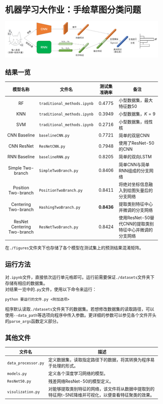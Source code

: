 机器学习大作业：手绘草图分类问题
===
![网络结构](./figures/structure.png)

## 结果一览
| 模型名称 | 文件名 | 测试集准确率 | 备注 |
| :-----: | -------- | :------: | ---- |
| RF | `traditional_methods.ipynb` | 0.4775 | 小型数据集，最大特征数50 |
| KNN | `traditional_methods.ipynb` | 0.3949 | 小型数据集，$K=9$ |
| SVM | `traditional_methods.ipynb` | 0.2716 | 小型数据集，线性核 |
| CNN Baseline | `baselineCNN.py` | 0.7721 | 简单的双层CNN |
| CNN ResNet | `ResNetCNN.py` | 0.7948 | 使用了ResNet-50的CNN |
| RNN Baseline | `baselineRNN.py` | 0.8205 | 简单的双向LSTM |
| Simple Two-branch | `SimpleTwoBranch.py` | 0.8406 | 简单CNN与简单RNN组成的分支网络 |
| Position Two-branch | `PositionTwoBranch.py` | 0.8411 | 将绝对坐标信息融入到绘图矢量后的分支网络 |
| Centering Two-branch | `HashingTwoBranch.py` | **0.8436** | 提取类别特征中心并微调的分支网络 |
| ResNet Centering Two-branch | `ResNetTwoBranch.py` | 0.8424 | 使用ResNet-50替代CNN的提取类别特征中心并微调的分支网络 |

在`./figures`文件夹下也存储了各个模型在测试集上的预测结果混淆矩阵。

## 运行方法
对`.ipynb`文件，直接依次运行单元格即可。运行前需要保证`./datasets`文件夹下存储有相应的数据集。  
对结果一览中的`.py`文件，使用以下命令来运行：
```
python 要运行的文件.py <附加选项>
```
程序默认读取`./datasets`文件夹下的数据集。若想修改数据集的读取路径，可以使用`--data_path`等选项向程序中传入参数。更详细的参数可以参见各个文件开头的`parse_args`函数定义部分。

## 其他文件
| 文件名 | 描述 |
| ----- | ---- |
| `data_processor.py` | 定义数据集，读取指定路径下的数据，将其转换为程序易于处理的形式。 |
| `models.py` | 定义各个深度学习网络的模型。 |
| `ResNet50.py` | 残差网络ResNet-50的模型定义。 |
| `visulization.py` | 对能够提取类别特征的网络，该文件将从数据中提取到的特征用t-SNE降维并可视化，以便查看特征聚类的效果。 |
